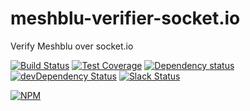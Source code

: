 # meshblu-verifier-socket.io
Verify Meshblu over socket.io

[![Build Status](https://travis-ci.org/octoblu/meshblu-verifier-socket.io.svg?branch=master)](https://travis-ci.org/octoblu/meshblu-verifier-socket.io)
[![Test Coverage](https://codecov.io/gh/octoblu/meshblu-verifier-socket.io/branch/master/graph/badge.svg)](https://codecov.io/gh/octoblu/meshblu-verifier-socket.io)
[![Dependency status](http://img.shields.io/david/octoblu/meshblu-verifier-socket.io.svg?style=flat)](https://david-dm.org/octoblu/meshblu-verifier-socket.io)
[![devDependency Status](http://img.shields.io/david/dev/octoblu/meshblu-verifier-socket.io.svg?style=flat)](https://david-dm.org/octoblu/meshblu-verifier-socket.io#info=devDependencies)
[![Slack Status](http://community-slack.octoblu.com/badge.svg)](http://community-slack.octoblu.com)

[![NPM](https://nodei.co/npm/meshblu-verifier-socket.io.svg?style=flat)](https://npmjs.org/package/meshblu-verifier-socket.io)

